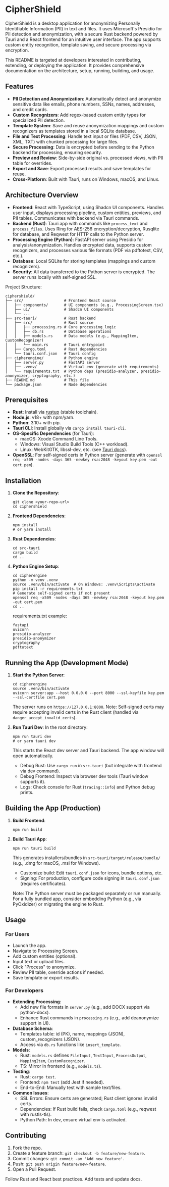 # CipherShield

CipherShield is a desktop application for anonymizing Personally Identifiable Information (PII) in text and files. It uses Microsoft's Presidio for PII detection and anonymization, with a secure Rust backend powered by Tauri and a React frontend for an intuitive user interface. The app supports custom entity recognition, template saving, and secure processing via encryption.

This README is targeted at developers interested in contributing, extending, or deploying the application. It provides comprehensive documentation on the architecture, setup, running, building, and usage.

## Features

- **PII Detection and Anonymization**: Automatically detect and anonymize sensitive data like emails, phone numbers, SSNs, names, addresses, and credit cards.
- **Custom Recognizers**: Add regex-based custom entity types for specialized PII detection.
- **Template System**: Save and reuse anonymization mappings and custom recognizers as templates stored in a local SQLite database.
- **File and Text Processing**: Handle text input or files (PDF, CSV, JSON, XML, TXT) with chunked processing for large files.
- **Secure Processing**: Data is encrypted before sending to the Python backend for processing, ensuring security.
- **Preview and Review**: Side-by-side original vs. processed views, with PII table for overrides.
- **Export and Save**: Export processed results and save templates for reuse.
- **Cross-Platform**: Built with Tauri, runs on Windows, macOS, and Linux.

## Architecture Overview

- **Frontend**: React with TypeScript, using Shadcn UI components. Handles user input, displays processing pipeline, custom entities, previews, and PII tables. Communicates with backend via Tauri commands.
- **Backend (Rust)**: Tauri app with commands like `process_text` and `process_files`. Uses Ring for AES-256 encryption/decryption, Rusqlite for database, and Reqwest for HTTP calls to the Python server.
- **Processing Engine (Python)**: FastAPI server using Presidio for analysis/anonymization. Handles encrypted data, supports custom recognizers, and processes various file formats (PDF via pdftotext, CSV, etc.).
- **Database**: Local SQLite for storing templates (mappings and custom recognizers).
- **Security**: All data transferred to the Python server is encrypted. The server runs locally with self-signed SSL.

Project Structure:
```
ciphershield/
├── src/                  # Frontend React source
│   ├── components/       # UI components (e.g., ProcessingScreen.tsx)
│   ├── ui/               # Shadcn UI components
│   └── ...
├── src-tauri/            # Rust backend
│   ├── src/              # Rust source
│   │   ├── processing.rs # Core processing logic
│   │   ├── db.rs         # Database operations
│   │   ├── models.rs     # Data models (e.g., MappingItem, CustomRecognizer)
│   │   └── main.rs       # Tauri entrypoint
│   ├── Cargo.toml        # Rust dependencies
│   └── tauri.conf.json   # Tauri config
├── cipherengine/         # Python engine
│   ├── server.py         # FastAPI server
│   ├── .venv/            # Virtual env (generate with requirements)
│   └── requirements.txt  # Python deps (presidio-analyzer, presidio-anonymizer, cryptography, etc.)
├── README.md             # This file
└── package.json          # Node dependencies
```

## Prerequisites

- **Rust**: Install via [rustup](https://rustup.rs/) (stable toolchain).
- **Node.js**: v18+ with npm/yarn.
- **Python**: 3.10+ with pip.
- **Tauri CLI**: Install globally via `cargo install tauri-cli`.
- **OS-Specific Dependencies** (for Tauri):
  - macOS: Xcode Command Line Tools.
  - Windows: Visual Studio Build Tools (C++ workload).
  - Linux: WebKitGTK, libssl-dev, etc. (see [Tauri docs](https://tauri.app/v1/guides/getting-started/prerequisites)).
- **OpenSSL**: For self-signed certs in Python server (generate with `openssl req -x509 -nodes -days 365 -newkey rsa:2048 -keyout key.pem -out cert.pem`).

## Installation

1. **Clone the Repository**:
   ```
   git clone <your-repo-url>
   cd ciphershield
   ```

2. **Frontend Dependencies**:
   ```
   npm install
   # or yarn install
   ```

3. **Rust Dependencies**:
   ```
   cd src-tauri
   cargo build
   cd ..
   ```

4. **Python Engine Setup**:
   ```
   cd cipherengine
   python -m venv .venv
   source .venv/bin/activate  # On Windows: .venv\Scripts\activate
   pip install -r requirements.txt
   # Generate self-signed certs if not present
   openssl req -x509 -nodes -days 365 -newkey rsa:2048 -keyout key.pem -out cert.pem
   cd ..
   ```

   requirements.txt example:
   ```
   fastapi
   uvicorn
   presidio-analyzer
   presidio-anonymizer
   cryptography
   pdftotext
   ```

## Running the App (Development Mode)

1. **Start the Python Server**:
   ```
   cd cipherengine
   source .venv/bin/activate
   uvicorn server:app --host 0.0.0.0 --port 8000 --ssl-keyfile key.pem --ssl-certfile cert.pem
   ```
   The server runs on `https://127.0.0.1:8000`. Note: Self-signed certs may require accepting invalid certs in the Rust client (handled via `danger_accept_invalid_certs`).

2. **Run Tauri Dev**:
   In the root directory:
   ```
   npm run tauri dev
   # or yarn tauri dev
   ```
   This starts the React dev server and Tauri backend. The app window will open automatically.

   - Debug Rust: Use `cargo run` in `src-tauri` (but integrate with frontend via dev command).
   - Debug Frontend: Inspect via browser dev tools (Tauri window supports it).
   - Logs: Check console for Rust (`tracing::info`) and Python debug prints.

## Building the App (Production)

1. **Build Frontend**:
   ```
   npm run build
   ```

2. **Build Tauri App**:
   ```
   npm run tauri build
   ```
   This generates installers/bundles in `src-tauri/target/release/bundle/` (e.g., .dmg for macOS, .msi for Windows).

   - Customize build: Edit `tauri.conf.json` for icons, bundle options, etc.
   - Signing: For production, configure code signing in `tauri.conf.json` (requires certificates).

   Note: The Python server must be packaged separately or run manually. For a fully bundled app, consider embedding Python (e.g., via PyOxidizer) or migrating the engine to Rust.

## Usage

### For Users
- Launch the app.
- Navigate to Processing Screen.
- Add custom entities (optional).
- Input text or upload files.
- Click "Process" to anonymize.
- Review PII table, override actions if needed.
- Save template or export results.

### For Developers
- **Extending Processing**:
  - Add new file formats in `server.py` (e.g., add DOCX support via python-docx).
  - Enhance Rust commands in `processing.rs` (e.g., add deanonymize support in UI).
- **Database Schema**:
  - Templates table: id (PK), name, mappings (JSON), custom_recognizers (JSON).
  - Access via `db.rs` functions like `insert_template`.
- **Models**:
  - Rust: `models.rs` defines `FileInput`, `TextInput`, `ProcessOutput`, `MappingItem`, `CustomRecognizer`.
  - TS: Mirror in frontend (e.g., `models.ts`).
- **Testing**:
  - Rust: `cargo test`.
  - Frontend: `npm test` (add Jest if needed).
  - End-to-End: Manually test with sample text/files.
- **Common Issues**:
  - SSL Errors: Ensure certs are generated; Rust client ignores invalid certs.
  - Dependencies: If Rust build fails, check `Cargo.toml` (e.g., reqwest with rustls-tls).
  - Python Path: In dev, ensure virtual env is activated.

## Contributing

1. Fork the repo.
2. Create a feature branch: `git checkout -b feature/new-feature`.
3. Commit changes: `git commit -am 'Add new feature'`.
4. Push: `git push origin feature/new-feature`.
5. Open a Pull Request.

Follow Rust and React best practices. Add tests and update docs.

